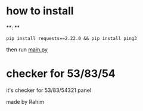 # how to install

**: **
```
pip install requests==2.22.0 && pip install ping3
```
then run [main.py](https://github.com/rahimsabagh/check-Rahim53-83/blob/main/main.py)
# checker for 53/83/54
it's checker for 53/83/54321 panel<br/>

made by Rahim
